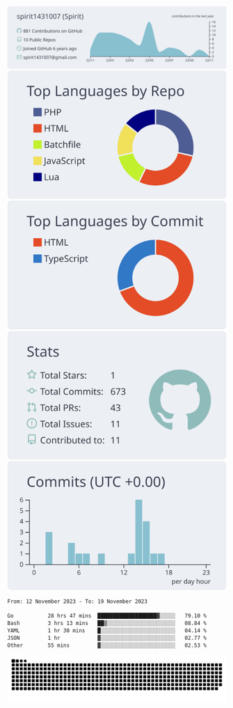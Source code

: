 [![](https://raw.githubusercontent.com/spirit1431007/spirit1431007/master/profile-summary-card-output/nord_bright/0-profile-details.svg)](https://git.io/spiritx)
[![](https://raw.githubusercontent.com/spirit1431007/spirit1431007/master/profile-summary-card-output/nord_bright/1-repos-per-language.svg)](https://git.io/spiritx) [![](https://raw.githubusercontent.com/spirit1431007/spirit1431007/master/profile-summary-card-output/nord_bright/2-most-commit-language.svg)](https://git.io/spiritx)
[![](https://raw.githubusercontent.com/spirit1431007/spirit1431007/master/profile-summary-card-output/nord_bright/3-stats.svg)](https://git.io/spiritx) [![](https://raw.githubusercontent.com/spirit1431007/spirit1431007/master/profile-summary-card-output/nord_bright/4-productive-time.svg)](https://git.io/spiritx)

<!--START_SECTION:waka-->

```txt
From: 12 November 2023 - To: 19 November 2023

Go           28 hrs 47 mins  ███████████████████▓░░░░░   79.10 %
Bash         3 hrs 13 mins   ██▒░░░░░░░░░░░░░░░░░░░░░░   08.84 %
YAML         1 hr 30 mins    █░░░░░░░░░░░░░░░░░░░░░░░░   04.14 %
JSON         1 hr            ▓░░░░░░░░░░░░░░░░░░░░░░░░   02.77 %
Other        55 mins         ▓░░░░░░░░░░░░░░░░░░░░░░░░   02.53 %
```

<!--END_SECTION:waka-->

![contribution](https://github.com/spirit1431007/spirit1431007/blob/output/github-contribution-grid-snake.svg)
